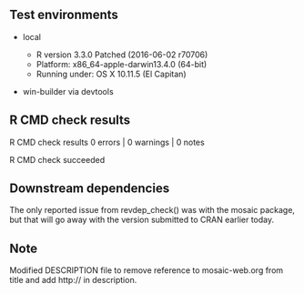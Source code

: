 ## Test environments
 * local
   * R version 3.3.0 Patched (2016-06-02 r70706)
   * Platform: x86_64-apple-darwin13.4.0 (64-bit)
   * Running under: OS X 10.11.5 (El Capitan)
   
 * win-builder via devtools

## R CMD check results

R CMD check results
0 errors | 0 warnings | 0 notes

R CMD check succeeded

## Downstream dependencies

The only reported issue from revdep_check() was with the mosaic package, but that will go away with the version submitted to CRAN earlier today.

## Note

Modified DESCRIPTION file to remove reference to mosaic-web.org from title and add
http:// in description.